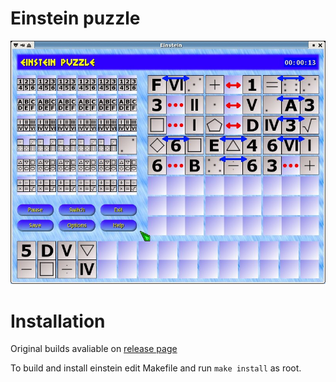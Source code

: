 
Einstein puzzle
===
![einstein.jpg](einstein.jpg)

# Installation

Original builds avaliable on [release page](https://github.com/AlexAkulov/einstein-puzzle/releases/tag/v2.0)


To build and install einstein edit Makefile and run `make install` as root.


